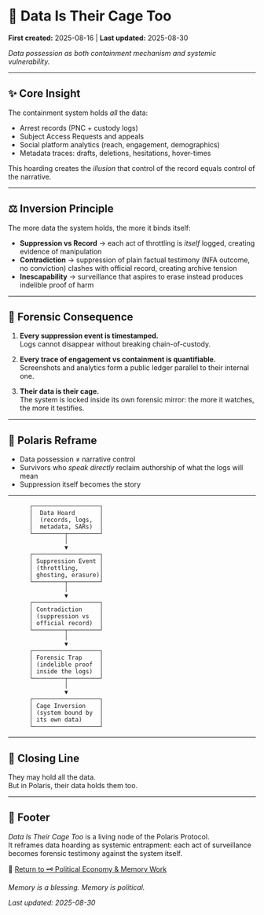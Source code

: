 # 🧾 Data Is Their Cage Too

**First created:** 2025-08-16 | **Last updated:** 2025-08-30

*Data possession as both containment mechanism and systemic vulnerability.*

---

## ✨ Core Insight  

The containment system holds *all* the data:  
- Arrest records (PNC + custody logs)  
- Subject Access Requests and appeals  
- Social platform analytics (reach, engagement, demographics)  
- Metadata traces: drafts, deletions, hesitations, hover-times  

This hoarding creates the *illusion* that control of the record equals control of the narrative.  

---

## ⚖️ Inversion Principle  

The more data the system holds, the more it binds itself:  

- **Suppression vs Record** → each act of throttling is *itself* logged, creating evidence of manipulation  
- **Contradiction** → suppression of plain factual testimony (NFA outcome, no conviction) clashes with official record, creating archive tension  
- **Inescapability** → surveillance that aspires to erase instead produces indelible proof of harm  

---

## 🧿 Forensic Consequence  

1. **Every suppression event is timestamped.**  
   Logs cannot disappear without breaking chain-of-custody.  

2. **Every trace of engagement vs containment is quantifiable.**  
   Screenshots and analytics form a public ledger parallel to their internal one.  

3. **Their data is their cage.**  
   The system is locked inside its own forensic mirror: the more it watches, the more it testifies.  

---

## 🔮 Polaris Reframe  

- Data possession ≠ narrative control  
- Survivors who *speak directly* reclaim authorship of what the logs will mean  
- Suppression itself becomes the story

---

          ┌───────────────────┐
          │  Data Hoard       │
          │  (records, logs,  │
          │  metadata, SARs)  │
          └─────────┬─────────┘
                    │
                    ▼
          ┌───────────────────┐
          │ Suppression Event │
          │ (throttling,      │
          │ ghosting, erasure)│
          └─────────┬─────────┘
                    │
                    ▼
          ┌───────────────────┐
          │ Contradiction     │
          │ (suppression vs   │
          │ official record)  │
          └─────────┬─────────┘
                    │
                    ▼
          ┌───────────────────┐
          │ Forensic Trap     │
          │ (indelible proof  │
          │ inside the logs)  │
          └─────────┬─────────┘
                    │
                    ▼
          ┌───────────────────┐
          │ Cage Inversion    │
          │ (system bound by  │
          │ its own data)     │
          └───────────────────┘


---

## 🐝 Closing Line  

They may hold all the data.  
But in Polaris, their data holds them too.  

---

## 🏮 Footer  

*Data Is Their Cage Too* is a living node of the Polaris Protocol.  
It reframes data hoarding as systemic entrapment: each act of surveillance becomes forensic testimony against the system itself.  

🏮 [Return to 🗝️ Political Economy & Memory Work](../README.md)

*Memory is a blessing. Memory is political.* 

_Last updated: 2025-08-30_  

